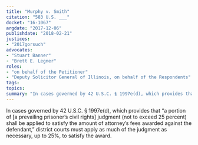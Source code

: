 ```yaml
---
title: "Murphy v. Smith"
citation: "583 U.S. ___"
docket: "16-1067"
argdate: "2017-12-06"
publishdate: "2018-02-21"
justices:
- "2017gorsuch"
advocates:
- "Stuart Banner"
- "Brett E. Legner"
roles:
- "on behalf of the Petitioner"
- "Deputy Solicitor General of Illinois, on behalf of the Respondents"
tags:
topics:
summary: "In cases governed by 42 U.S.C. § 1997e(d), which provides that “a portion of [a prevailing prisoner’s civil rights] judgment (not to exceed 25 percent) shall be applied to satisfy the amount of attorney’s fees awarded against the defendant,” district courts must apply as much of the judgment as necessary, up to 25%, to satisfy the award."
---
```

In cases governed by 42 U.S.C. § 1997e(d), which provides that “a portion of [a prevailing prisoner’s civil rights] judgment (not to exceed 25 percent) shall be applied to satisfy the amount of attorney’s fees awarded against the defendant,” district courts must apply as much of the judgment as necessary, up to 25%, to satisfy the award.

